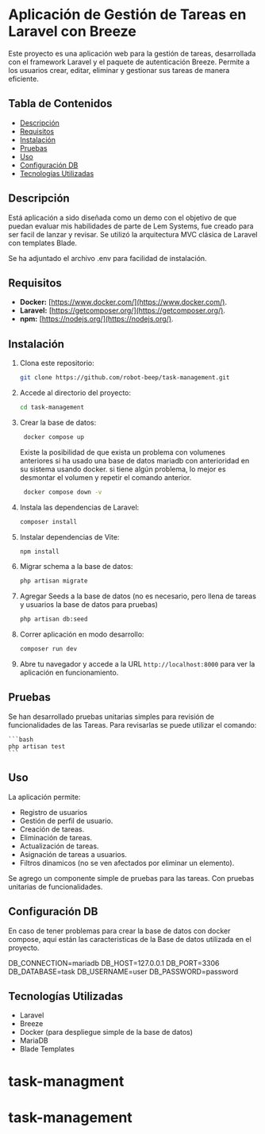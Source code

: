# Aplicación de Gestión de Tareas en Laravel con Breeze

Este proyecto es una aplicación web para la gestión de tareas, desarrollada con el framework Laravel y el paquete de autenticación Breeze. Permite a los usuarios crear, editar, eliminar y gestionar sus tareas de manera eficiente.

## Tabla de Contenidos

- [Descripción](#descripcion)
- [Requisitos](#requisitos)
- [Instalación](#instalacion)
- [Pruebas](#Pruebas)
- [Uso](#uso)
- [Configuración DB](#Configuración-DB)
- [Tecnologías Utilizadas](#tecnologias-utilizadas)


## Descripción

Está aplicación a sido diseñada como un demo con el objetivo de que puedan evaluar mis habilidades de parte de Lem Systems, fue creado para ser facil de lanzar y revisar. Se utilizó la arquitectura MVC clásica de Laravel con templates Blade.

Se ha adjuntado el archivo .env para facilidad de instalación.


## Requisitos

- **Docker:** [https://www.docker.com/](https://www.docker.com/).
- **Laravel:** [https://getcomposer.org/](https://getcomposer.org/).
- **npm:** [https://nodejs.org/](https://nodejs.org/).

## Instalación

1.  Clona este repositorio:

    ```bash
    git clone https://github.com/robot-beep/task-management.git
    ```

2.  Accede al directorio del proyecto:

    ```bash
    cd task-management
    ```
3. Crear la base de datos: 
   ```bash
    docker compose up
    ```
    Existe la posibilidad de que exista un problema con volumenes anteriores si ha usado una base de datos mariadb con anterioridad en su sistema usando docker. si tiene algún
    problema, lo mejor es desmontar el volumen y repetir el comando anterior.

   ```bash
    docker compose down -v 
    ```

4. Instala las dependencias de Laravel:
    ```bash
    composer install
    ```
5. Instalar dependencias de Vite: 
    ```bash
    npm install
    ```   

6.  Migrar schema a la base de datos: 

    ```bash
    php artisan migrate
    ```

7.  Agregar Seeds a la base de datos (no es necesario, pero llena de tareas y usuarios la base de datos para pruebas)
    
    ```bash
    php artisan db:seed
    ```
   

8.  Correr aplicación en modo desarrollo:

    ```bash
    composer run dev
    ```


9.  Abre tu navegador y accede a la URL `http://localhost:8000` para ver la aplicación en funcionamiento.


## Pruebas

Se han desarrollado pruebas unitarias simples para revisión de funcionalidades de las Tareas. Para revisarlas se puede utilizar el comando: 

    ```bash
    php artisan test
    ```

## Uso

La aplicación permite: 
-  Registro de usuarios
-  Gestión de perfil de usuario. 
-  Creación de tareas. 
-  Eliminación de tareas. 
-  Actualización de tareas. 
-  Asignación de tareas a usuarios. 
-  Filtros dinamicos (no se ven afectados por eliminar un elemento). 

Se agrego un componente simple de pruebas para las tareas. Con pruebas unitarias de funcionalidades. 

## Configuración DB

En caso de tener problemas para crear la base de datos con docker compose, aquí están las caracteristicas de la Base de datos utilizada en el proyecto. 

DB_CONNECTION=mariadb
DB_HOST=127.0.0.1
DB_PORT=3306
DB_DATABASE=task
DB_USERNAME=user
DB_PASSWORD=password


## Tecnologías Utilizadas

-   Laravel
-   Breeze
-   Docker (para despliegue simple de la base de datos)
-   MariaDB
-   Blade Templates

# task-managment
# task-management
